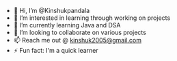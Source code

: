- 👋 Hi, I’m @Kinshukpandala
- 👀 I’m interested in learning through working on projects
- 🌱 I’m currently learning Java and DSA
- 💞️ I’m looking to collaborate on various projects 
- 📫 Reach me out @ kinshuk2005@gmail.com
- ⚡ Fun fact: I'm a quick learner

<!---
Kinshukpandala/Kinshukpandala is a ✨ special ✨ repository because its `README.md` (this file) appears on your GitHub profile.
You can click the Preview link to take a look at your changes.
--->
